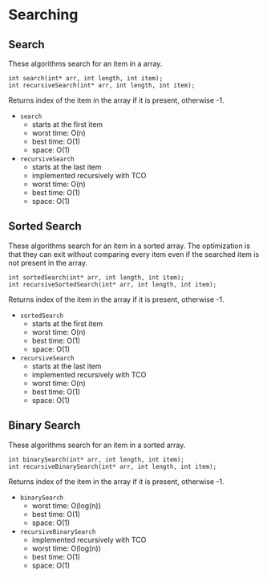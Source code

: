 # Searching

## Search
These algorithms search for an item in a array.

```[C]
int search(int* arr, int length, int item);
int recursiveSearch(int* arr, int length, int item);
```

Returns index of the item in the array if it is present, otherwise -1.

- `search`
    - starts at the first item
    - worst time: O(n)
    - best time: O(1)
    - space: O(1)
- `recursiveSearch`
    - starts at the last item
    - implemented recursively with TCO
    - worst time: O(n)
    - best time: O(1)
    - space: O(1)

## Sorted Search
These algorithms search for an item in a sorted array.
The optimization is that they can exit without comparing every item even
if the searched item is not present in the array.

```
int sortedSearch(int* arr, int length, int item);
int recursiveSortedSearch(int* arr, int length, int item);
```

Returns index of the item in the array if it is present, otherwise -1.

- `sortedSearch`
    - starts at the first item
    - worst time: O(n)
    - best time: O(1)
    - space: O(1)
- `recursiveSearch`
    - starts at the last item
    - implemented recursively with TCO
    - worst time: O(n)
    - best time: O(1)
    - space: O(1)

## Binary Search
These algorithms search for an item in a sorted array.

```
int binarySearch(int* arr, int length, int item);
int recursiveBinarySearch(int* arr, int length, int item);
```

Returns index of the item in the array if it is present, otherwise -1.

- `binarySearch`
    - worst time: O(log(n))
    - best time: O(1)
    - space: O(1)
- `recursiveBinarySearch`
    - implemented recursively with TCO
    - worst time: O(log(n))
    - best time: O(1)
    - space: O(1)